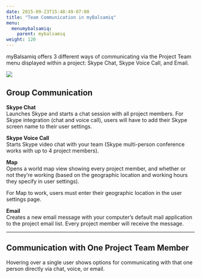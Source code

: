 ```yaml
---
date: 2015-09-23T15:48:49-07:00
title: "Team Communication in myBalsamiq"
menu:
  menumybalsamiq:
    parent: mybalsamiq
weight: 120
---
```


myBalsamiq offers 3 different ways of communicating via the Project Team menu displayed within a project: Skype Chat, Skype Voice Call, and Email.

[![](//media.balsamiq.com/img/support/docs/myb/communication.png)](//media.balsamiq.com/img/support/docs/myb/communication.png)

## Group Communication

**Skype Chat**  
 Launches Skype and starts a chat session with all project members. For Skype integration (chat and voice call), users will have to add their Skype screen name to their user settings.

**Skype Voice Call**  
 Starts Skype video chat with your team (Skype multi-person conference works with up to 4 project members).

**Map**  
 Opens a world map view showing every project member, and whether or not they’re working (based on the geographic location and working hours they specify in user settings).

For Map to work, users must enter their geographic location in the user settings page.

**Email**  
 Creates a new email message with your computer’s default mail application to the project email list. Every project member will receive the message.

---
## Communication with One Project Team Member

Hovering over a single user shows options for communicating with that one person directly via chat, voice, or email.

